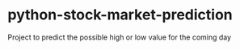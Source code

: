 # python-stock-market-prediction
Project to predict the possible high or low value for the coming day
